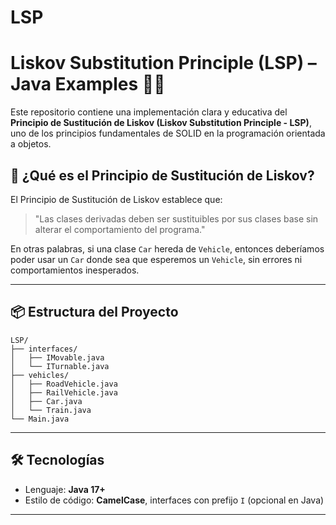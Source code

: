 # LSP
# Liskov Substitution Principle (LSP) – Java Examples 🚗🚆

Este repositorio contiene una implementación clara y educativa del **Principio de Sustitución de Liskov (Liskov Substitution Principle - LSP)**, uno de los principios fundamentales de SOLID en la programación orientada a objetos.

## 🧠 ¿Qué es el Principio de Sustitución de Liskov?

El Principio de Sustitución de Liskov establece que:

> "Las clases derivadas deben ser sustituibles por sus clases base sin alterar el comportamiento del programa."

En otras palabras, si una clase `Car` hereda de `Vehicle`, entonces deberíamos poder usar un `Car` donde sea que esperemos un `Vehicle`, sin errores ni comportamientos inesperados.

---

## 📦 Estructura del Proyecto

```text
LSP/
├── interfaces/
│   ├── IMovable.java
│   └── ITurnable.java
├── vehicles/
│   ├── RoadVehicle.java
│   ├── RailVehicle.java
│   ├── Car.java
│   └── Train.java
└── Main.java
```
---

## 🛠️ Tecnologías

- Lenguaje: **Java 17+**
- Estilo de código: **CamelCase**, interfaces con prefijo `I` (opcional en Java)

---


